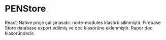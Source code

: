 # PENStore
React-Native proje çalışmasıdır. node-modules klasörü silinmiştir. Firebase Store database export edilmiş ve doc klasörüne eklenmiştir. Rapor doc klasöründedir.
